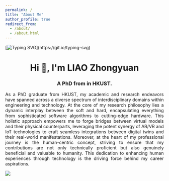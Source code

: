 ```yaml
---
permalink: /
title: "About Me"
author_profile: true
redirect_from: 
  - /about/
  - /about.html
---
```


[![Typing SVG](https://readme-typing-svg.herokuapp.com?font=&color=F74723&center=true&lines=WELCOME+TO+ZHONGYUAN'S+PAGE!)](https://git.io/typing-svg)

<h1 align="center">Hi 👋, I'm LIAO Zhongyuan</h1>
<h3 align="center">A PhD from in HKUST.</h3>

<p align="left">
</p>

<div style="text-align: justify">
  As a PhD graduate from HKUST, my academic and research endeavors have spanned across a diverse spectrum of interdisciplinary domains within engineering and technology. At the core of my research philosophy lies a dynamic interplay between the soft and hard, encapsulating everything from sophisticated software algorithms to cutting-edge hardware. This holistic approach empowers me to forge bridges between virtual models and their physical counterparts, leveraging the potent synergy of AR/VR and IoT technologies to craft seamless integrations between digital twins and their real-world manifestations.  Moreover, at the heart of my professional journey is the human-centric concept, striving to ensure that my contributions are not only technically proficient but also genuinely beneficial and valuable to humanity. This dedication to enhancing human experiences through technology is the driving force behind my career aspirations.
</div>

<a href="https://clustrmaps.com/site/1c0l5" title="Visit tracker"><img src="//www.clustrmaps.com/map_v2.png?d=i2UVlgK6oUoqukeSWsTiLLT3QXRFDJPWksS6jQs72fQ&cl=ffffff"></a>
